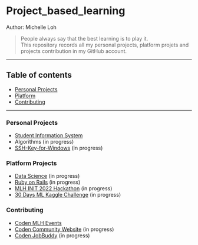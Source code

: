 # Project_based_learning
Author: Michelle Loh<br>
> People always say that the best learning is to play it. <br>
> This repository records all my personal projects, platform projets and projects contribution in my GitHub account.

---
## Table of contents
- [Personal Projects](https://github.com/Michelle-Lohwt/Project_based_learning/blob/master/README.md#personal-projects)
- [Platform](https://github.com/Michelle-Lohwt/Project_based_learning/blob/master/README.md#platform-projects)
- [Contributing](https://github.com/Michelle-Lohwt/Project_based_learning/blob/master/README.md#contributing)

---

### Personal Projects
- [Student Information System](https://github.com/Michelle-alt/Student-Information-System/tree/master)
- Algorithms (in progress)
- [SSH-Key-for-Windows](https://github.com/Michelle-alt/SSH-Key-for-Windows) (in progress)

### Platform Projects
- [Data Science](https://github.com/Michelle-Lohwt/Learn-Data-Science) (in progress)
- [Ruby on Rails](https://github.com/Michelle-Lohwt/Learn-Ruby-on-Rails) (in progress)
- [MLH INIT 2022 Hackathon](https://github.com/MLH-INIT-2022-Hackathon) (in progress)
- [30 Days ML Kaggle Challenge](https://github.com/Michelle-Lohwt/30-Days-ML-Kaggle-Challenge) (in progress)

### Contributing
- [Coden MLH Events](https://github.com/CodenCommunity/MLH-events)
- [Coden Community Website](https://github.com/CodenCommunity/Coden.github.io) (in progress)
- [Coden JobBuddy](https://github.com/CodenCommunity/JobBuddy) (in progress)
